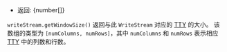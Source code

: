 <!-- YAML
added: v0.7.7
-->
* 返回: {number[]}

`writeStream.getWindowSize()` 返回与此 `WriteStream` 对应的 [TTY](tty.html) 的大小。 
该数组的类型为 `[numColumns, numRows]`，其中 `numColumns` 和 `numRows` 表示相应 [TTY](tty.html) 中的列数和行数。

